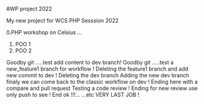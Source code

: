 #WP project 2022

My new project for WCS
PHP Sesssion 2022

0.PHP workshop on Celsius ...
1. POO 1
2. POO 2


Goodby git .....test add content to dev branch!
Goodby git .....test a new_feature1 branch for workflow !
Deleting the feature1 branch and add new commit to dev !
Deleting the dev branch
Adding the new dev branch
finaly we can come back to the classic workflow on dev !
Ending here with a compare and pull request
Testing a code review !
Ending for new review use only push to see !
End ok !!!... ...etc
VERY LAST JOB !